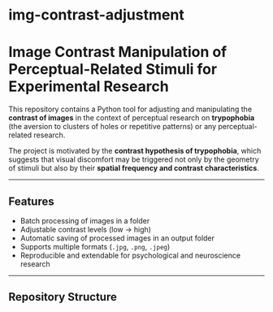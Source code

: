 # img-contrast-adjustment
# Image Contrast Manipulation of Perceptual-Related Stimuli for Experimental Research


This repository contains a Python tool for adjusting and manipulating the **contrast of images** in the context of perceptual research on **trypophobia** (the aversion to clusters of holes or repetitive patterns) or any perceptual-related research.  

The project is motivated by the **contrast hypothesis of trypophobia**, which suggests that visual discomfort may be triggered not only by the geometry of stimuli but also by their **spatial frequency and contrast characteristics**.  

---

## Features
- Batch processing of images in a folder  
- Adjustable contrast levels (low → high)  
- Automatic saving of processed images in an output folder  
- Supports multiple formats (`.jpg`, `.png`, `.jpeg`)  
- Reproducible and extendable for psychological and neuroscience research  

---

## Repository Structure
